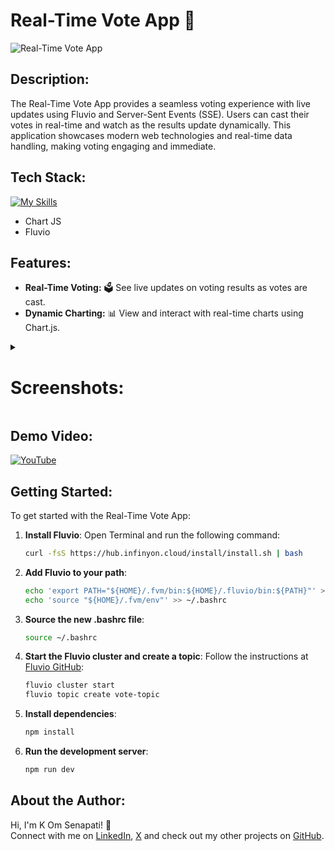 # **Real-Time Vote App** 🎉

![Real-Time Vote App](https://socialify.git.ci/kom-senapati/real-time-voting-app/image?font=KoHo&name=1&owner=1&pattern=Diagonal%20Stripes&theme=Light)

## **Description:**

The Real-Time Vote App provides a seamless voting experience with live updates using Fluvio and Server-Sent Events (SSE). Users can cast their votes in real-time and watch as the results update dynamically. This application showcases modern web technologies and real-time data handling, making voting engaging and immediate.

## **Tech Stack:**

[![My Skills](https://skillicons.dev/icons?i=ts,nodejs,expressjs,html,tailwindcss)](https://skillicons.dev)

- Chart JS
- Fluvio

## **Features:**

- **Real-Time Voting:** 🗳️ See live updates on voting results as votes are cast.
- **Dynamic Charting:** 📊 View and interact with real-time charts using Chart.js.

<details>
<summary><h1><b>Screenshots:</b></h1></summary>

![image](https://github.com/user-attachments/assets/9acee59c-70b8-4241-90ed-110c942e079d)
![image](https://github.com/user-attachments/assets/d086a687-9d91-4aec-9430-eb7a9cfcfe7b)
![image](https://github.com/user-attachments/assets/9b1ca939-faf4-41c3-b41c-0f37333fed90)

</details>

## **Demo Video:**

[![YouTube](http://i.ytimg.com/vi/vIrSBFoPjvk/hqdefault.jpg)](https://www.youtube.com/watch?v=vIrSBFoPjvk)

## **Getting Started:**

To get started with the Real-Time Vote App:

1. **Install Fluvio**: Open Terminal and run the following command:

   ```bash
   curl -fsS https://hub.infinyon.cloud/install/install.sh | bash
   ```

2. **Add Fluvio to your path**:

   ```bash
   echo 'export PATH="${HOME}/.fvm/bin:${HOME}/.fluvio/bin:${PATH}"' >> ~/.bashrc
   echo 'source "${HOME}/.fvm/env"' >> ~/.bashrc
   ```

3. **Source the new .bashrc file**:

   ```bash
   source ~/.bashrc
   ```

4. **Start the Fluvio cluster and create a topic**: Follow the instructions at [Fluvio GitHub](https://github.com/infinyon/fluvio):

   ```bash
   fluvio cluster start
   fluvio topic create vote-topic
   ```

5. **Install dependencies**:

   ```bash
   npm install
   ```

6. **Run the development server**:
   ```bash
   npm run dev
   ```

## **About the Author:**

Hi, I'm K Om Senapati! 👋  
Connect with me on [LinkedIn](https://www.linkedin.com/in/kom-senapati/), [X](https://x.com/kom_senapati) and check out my other projects on [GitHub](https://github.com/kom-senapati).
